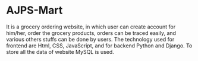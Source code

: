 # AJPS-Mart
It is a grocery ordering website, in which user can create account for him/her, order the grocery products, orders can be traced easily, and various others stuffs can be done by users. The technology used for frontend are Html, CSS, JavaScript, and for backend Python and Django. To store all the data of website MySQL is used. 

